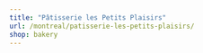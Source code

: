 ```yaml
---
title: "Pâtisserie les Petits Plaisirs"
url: /montreal/patisserie-les-petits-plaisirs/
shop: bakery
---
```

